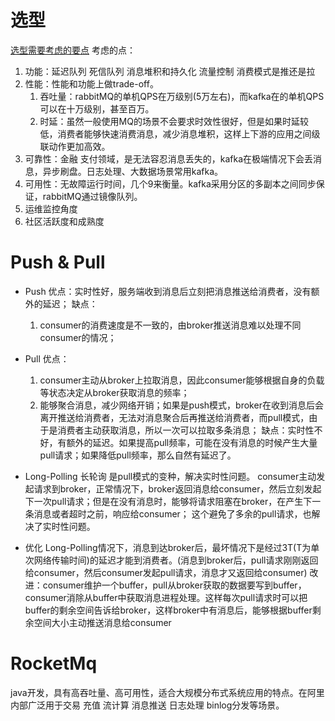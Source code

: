# 选型
[选型需要考虑的要点](https://www.infoq.cn/article/kafka-vs-rabbitmq)
考虑的点：
1. 功能：延迟队列 死信队列 消息堆积和持久化 流量控制 消费模式是推还是拉
2. 性能：性能和功能上做trade-off。
    1. 吞吐量：rabbitMQ的单机QPS在万级别(5万左右)，而kafka在的单机QPS可以在十万级别，甚至百万。
    2. 时延：虽然一般使用MQ的场景不会要求时效性很好，但是如果时延较低，消费者能够快速消费消息，减少消息堆积，这样上下游的应用之间级联动作更加高效。
3. 可靠性：金融 支付领域，是无法容忍消息丢失的，kafka在极端情况下会丢消息，异步刷盘。日志处理、大数据场景常用kafka。
4. 可用性：无故障运行时间，几个9来衡量。kafka采用分区的多副本之间同步保证，rabbitMQ通过镜像队列。
5. 运维监控角度
6. 社区活跃度和成熟度
# Push & Pull
* Push
    优点：实时性好，服务端收到消息后立刻把消息推送给消费者，没有额外的延迟；
    缺点：
    1. consumer的消费速度是不一致的，由broker推送消息难以处理不同consumer的情况；

* Pull
    优点：
    1. consumer主动从broker上拉取消息，因此consumer能够根据自身的负载等状态决定从broker获取消息的频率；
    2. 能够聚合消息，减少网络开销；如果是push模式，broker在收到消息后会离开推送给消费者，无法对消息聚合后再推送给消费者，而pull模式，由于是消费者主动获取消息，所以一次可以拉取多条消息；
    缺点：实时性不好，有额外的延迟。如果提高pull频率，可能在没有消息的时候产生大量pull请求；如果降低pull频率，那么自然有延迟了。
    
* Long-Polling 长轮询
是pull模式的变种，解决实时性问题。
consumer主动发起请求到broker，正常情况下，broker返回消息给consumer，然后立刻发起下一次pull请求；但是在没有消息时，能够将请求阻塞在broker，在产生下一条消息或者超时之前，响应给consumer；
这个避免了多余的pull请求，也解决了实时性问题。

* 优化
Long-Polling情况下，消息到达broker后，最坏情况下是经过3T(T为单次网络传输时间)的延迟才能到消费者。(消息到broker后，pull请求刚刚返回给consumer，然后consumer发起pull请求，消息才又返回给consumer)
改进：consumer维护一个buffer，pull从broker获取的数据要写到buffer，consumer消除从buffer中获取消息进程处理。这样每次pull请求时可以把buffer的剩余空间告诉给broker，这样broker中有消息后，能够根据buffer剩余空间大小主动推送消息给consumer
    
    
# RocketMq
java开发，具有高吞吐量、高可用性，适合大规模分布式系统应用的特点。在阿里内部广泛用于交易 充值 流计算 消息推送 日志处理 binlog分发等场景。